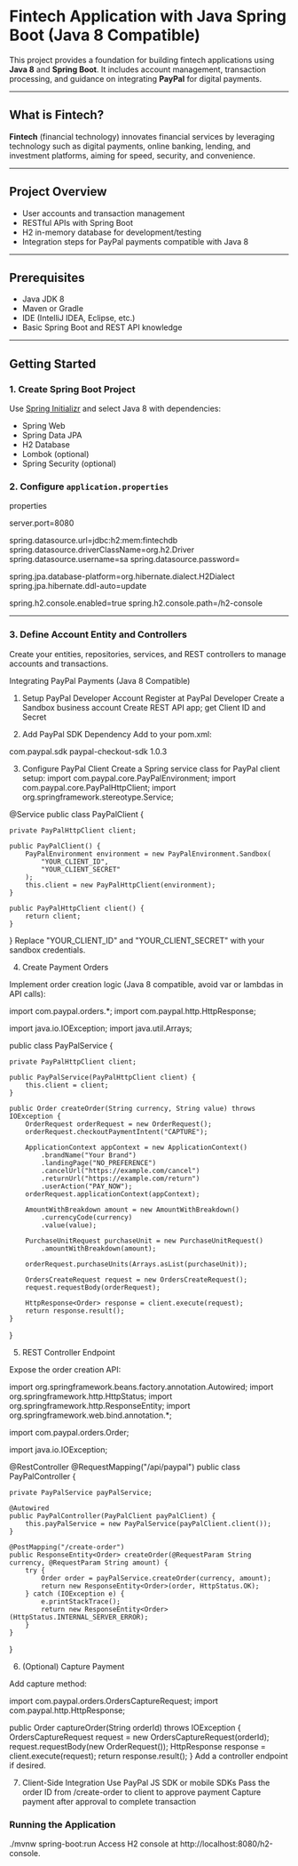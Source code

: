 # Fintech Application with Java Spring Boot (Java 8 Compatible)

This project provides a foundation for building fintech applications using **Java 8** and **Spring Boot**. It includes account management, transaction processing, and guidance on integrating **PayPal** for digital payments.

---

## What is Fintech?

**Fintech** (financial technology) innovates financial services by leveraging technology such as digital payments, online banking, lending, and investment platforms, aiming for speed, security, and convenience.

---

## Project Overview

- User accounts and transaction management
- RESTful APIs with Spring Boot
- H2 in-memory database for development/testing
- Integration steps for PayPal payments compatible with Java 8

---

## Prerequisites

- Java JDK 8
- Maven or Gradle
- IDE (IntelliJ IDEA, Eclipse, etc.)
- Basic Spring Boot and REST API knowledge

---

## Getting Started

### 1. Create Spring Boot Project

Use [Spring Initializr](https://start.spring.io/) and select Java 8 with dependencies:

- Spring Web
- Spring Data JPA
- H2 Database
- Lombok (optional)
- Spring Security (optional)

### 2. Configure `application.properties`

properties

server.port=8080

spring.datasource.url=jdbc:h2:mem:fintechdb
spring.datasource.driverClassName=org.h2.Driver
spring.datasource.username=sa
spring.datasource.password=

spring.jpa.database-platform=org.hibernate.dialect.H2Dialect
spring.jpa.hibernate.ddl-auto=update

spring.h2.console.enabled=true
spring.h2.console.path=/h2-console

---
### 3. Define Account Entity and Controllers

Create your entities, repositories, services, and REST controllers to manage accounts and transactions.

Integrating PayPal Payments (Java 8 Compatible)
1. Setup PayPal Developer Account
Register at PayPal Developer
Create a Sandbox business account
Create REST API app; get Client ID and Secret

2. Add PayPal SDK Dependency
Add to your pom.xml:
<dependency>
    <groupId>com.paypal.sdk</groupId>
    <artifactId>paypal-checkout-sdk</artifactId>
    <version>1.0.3</version>
</dependency>

3. Configure PayPal Client
Create a Spring service class for PayPal client setup:
import com.paypal.core.PayPalEnvironment;
import com.paypal.core.PayPalHttpClient;
import org.springframework.stereotype.Service;

@Service
public class PayPalClient {

    private PayPalHttpClient client;

    public PayPalClient() {
        PayPalEnvironment environment = new PayPalEnvironment.Sandbox(
            "YOUR_CLIENT_ID",
            "YOUR_CLIENT_SECRET"
        );
        this.client = new PayPalHttpClient(environment);
    }

    public PayPalHttpClient client() {
        return client;
    }
}
Replace "YOUR_CLIENT_ID" and "YOUR_CLIENT_SECRET" with your sandbox credentials.

4. Create Payment Orders

Implement order creation logic (Java 8 compatible, avoid var or lambdas in API calls):

import com.paypal.orders.*;
import com.paypal.http.HttpResponse;

import java.io.IOException;
import java.util.Arrays;

public class PayPalService {

    private PayPalHttpClient client;

    public PayPalService(PayPalHttpClient client) {
        this.client = client;
    }

    public Order createOrder(String currency, String value) throws IOException {
        OrderRequest orderRequest = new OrderRequest();
        orderRequest.checkoutPaymentIntent("CAPTURE");

        ApplicationContext appContext = new ApplicationContext()
            .brandName("Your Brand")
            .landingPage("NO_PREFERENCE")
            .cancelUrl("https://example.com/cancel")
            .returnUrl("https://example.com/return")
            .userAction("PAY_NOW");
        orderRequest.applicationContext(appContext);

        AmountWithBreakdown amount = new AmountWithBreakdown()
            .currencyCode(currency)
            .value(value);

        PurchaseUnitRequest purchaseUnit = new PurchaseUnitRequest()
            .amountWithBreakdown(amount);

        orderRequest.purchaseUnits(Arrays.asList(purchaseUnit));

        OrdersCreateRequest request = new OrdersCreateRequest();
        request.requestBody(orderRequest);

        HttpResponse<Order> response = client.execute(request);
        return response.result();
    }
}

5. REST Controller Endpoint

Expose the order creation API:

import org.springframework.beans.factory.annotation.Autowired;
import org.springframework.http.HttpStatus;
import org.springframework.http.ResponseEntity;
import org.springframework.web.bind.annotation.*;

import com.paypal.orders.Order;

import java.io.IOException;

@RestController
@RequestMapping("/api/paypal")
public class PayPalController {

    private PayPalService payPalService;

    @Autowired
    public PayPalController(PayPalClient payPalClient) {
        this.payPalService = new PayPalService(payPalClient.client());
    }

    @PostMapping("/create-order")
    public ResponseEntity<Order> createOrder(@RequestParam String currency, @RequestParam String amount) {
        try {
            Order order = payPalService.createOrder(currency, amount);
            return new ResponseEntity<Order>(order, HttpStatus.OK);
        } catch (IOException e) {
            e.printStackTrace();
            return new ResponseEntity<Order>(HttpStatus.INTERNAL_SERVER_ERROR);
        }
    }
}

6. (Optional) Capture Payment

Add capture method:

import com.paypal.orders.OrdersCaptureRequest;
import com.paypal.http.HttpResponse;

public Order captureOrder(String orderId) throws IOException {
    OrdersCaptureRequest request = new OrdersCaptureRequest(orderId);
    request.requestBody(new OrderRequest());
    HttpResponse<Order> response = client.execute(request);
    return response.result();
}
Add a controller endpoint if desired.

7. Client-Side Integration
Use PayPal JS SDK or mobile SDKs
Pass the order ID from /create-order to client to approve payment
Capture payment after approval to complete transaction

### Running the Application
./mvnw spring-boot:run
Access H2 console at http://localhost:8080/h2-console.
